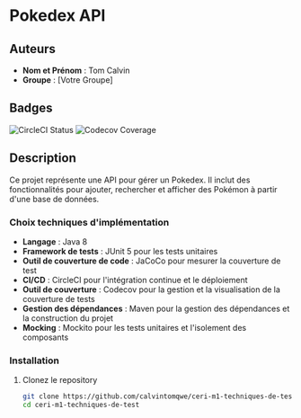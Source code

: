 # Pokedex API

## Auteurs
- **Nom et Prénom** : Tom Calvin
- **Groupe** : [Votre Groupe]

## Badges

![CircleCI Status](https://undefined/status-badge/img/gh/calvintomqwe/ceri-m1-techniques-de-test/tree/master.svg?style=svg)
![Codecov Coverage](https://codecov.io/gh/calvintomqwe/ceri-m1-techniques-de-test/branch/master/graph/badge.svg)

## Description

Ce projet représente une API pour gérer un Pokedex. Il inclut des fonctionnalités pour ajouter, rechercher et afficher des Pokémon à partir d'une base de données.

### Choix techniques d'implémentation

- **Langage** : Java 8
- **Framework de tests** : JUnit 5 pour les tests unitaires
- **Outil de couverture de code** : JaCoCo pour mesurer la couverture de test
- **CI/CD** : CircleCI pour l'intégration continue et le déploiement
- **Outil de couverture** : Codecov pour la gestion et la visualisation de la couverture de tests
- **Gestion des dépendances** : Maven pour la gestion des dépendances et la construction du projet
- **Mocking** : Mockito pour les tests unitaires et l'isolement des composants

### Installation

1. Clonez le repository
   ```bash
   git clone https://github.com/calvintomqwe/ceri-m1-techniques-de-test.git
   cd ceri-m1-techniques-de-test
